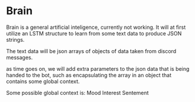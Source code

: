 # Brain

Brain is a general artificial inteligence, currently not working. It will at first utilize an LSTM structure to learn from some text data to produce JSON strings.

The text data will be json arrays of objects of data taken from discord messages.

as time goes on, we will add extra parameters to the json data that is being handed to the bot, such as encapsulating the array in an object that contains some global context.

Some possible global context is:
Mood
Interest
Sentement

